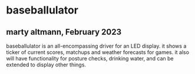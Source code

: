 # baseballulator
## marty altmann, February 2023

baseballulator is an all-encompassing driver for an LED display. 
it shows a ticker of current scores, matchups and weather forecasts for games.
it also will have functionality for posture checks, drinking water, and can be extended to display other things.

 
